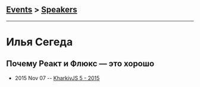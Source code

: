 ## [Events](../README.md) > [Speakers](../speakers.md)
---

# Илья Сегеда

## Почему Реакт и Флюкс — это хорошо
- 2015 Nov 07 -- [KharkivJS 5 - 2015](https://www.youtube.com/watch?v=zUWn_WSNHBY)    
